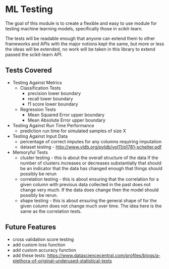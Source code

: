 # ML Testing

The goal of this module is to create a flexible and easy to use module for testing machine learning models, specifically those in scikit-learn.  

The tests will be readable enough that anyone can extend them to other frameworks and APIs with the major notions kept the same, but more or less the ideas will be extended, no work will be taken in this library to extend passed the scikit-learn API.

## Tests Covered

 * Testing Against Metrics
 	* Classification Tests
 		* precision lower boundary
 		* recall lower boundary
 		* f1 score lower boundary
 	* Regression Tests
 		* Mean Squared Error upper boundary
 		* Mean Absolute Error upper boundary
 * Testing Against Run Time Performance
 	* prediction run time for simulated samples of size X
 * Testing Against Input Data
  	* percentage of correct imputes for any columns requiring imputation
 	* dataset testing - http://www.vldb.org/pvldb/vol11/p1781-schelter.pdf 
 * Memoryful Tests
 	* cluster testing - this is about the overall structure of the data
 		If the number of clusters increases or decreases substantially that 
 		should be an indicator that the data has changed enough that things
 		should possibly be rerun
 	* correlation testing - this is about ensuring that the correlation for a given column
 							with previous data collected in the past does not change very much.
 							If the data does change then the model should possibly be rerun.
    * shape testing - this is about ensuring the general shape of for the given column does not
    				  change much over time.  The idea here is the same as the correlation tests.

## Future Features

* cross validation score testing
* add custom loss function
* add custom accuracy function
* add these tests: https://www.datasciencecentral.com/profiles/blogs/a-plethora-of-original-underused-statistical-tests
